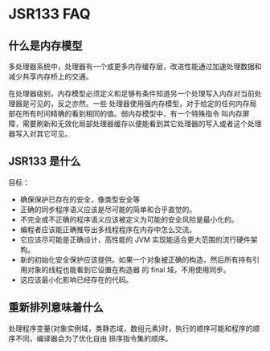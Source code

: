 # JSR133 FAQ

## 什么是内存模型

多处理器系统中，处理器有一个或更多内存缓存层，改进性能通过加速处理数据和减少共享内存桥上的交通。

在处理器级别，内存模型必须定义和足够有条件知道另一个处理写入内存对当前处理器是可见的，反之亦然。一些
处理器使用强内存模型，对于给定的任何内存局部在所有时间精确的看到相同的值。弱内存模型中，有一个特殊指令
叫内存屏障，需要刷新和无效化局部处理器缓存以便能看到其它处理器的写入或者这个处理器写入对其它可见。

## JSR133 是什么

目标：

* 确保保护已存在的安全，像类型安全等
* 正确的同步程序语义应该是尽可能的简单和合乎直觉的。
* 不完全或不正确的程序语义应该被定义为可能的安全风险是最小化的。
* 编程者应该能正确推导出多线程程序在内存中怎么交流。
* 它应该尽可能是正确设计，高性能的 JVM 实现能适合更大范围的流行硬件架构。
* 新的初始化安全保护应该提供。如果一个对象被正确的构造，然后所有持有引用对象的线程也能看到它设置在构造器
的 final 域，不用使用同步。
* 这应该最小化影响已经存在的代码。

## 重新排列意味着什么

处理程序变量(对象实例域，类静态域，数组元素)时，执行的顺序可能和程序的顺序不同，编译器会为了优化自由
排序指令集的顺序。